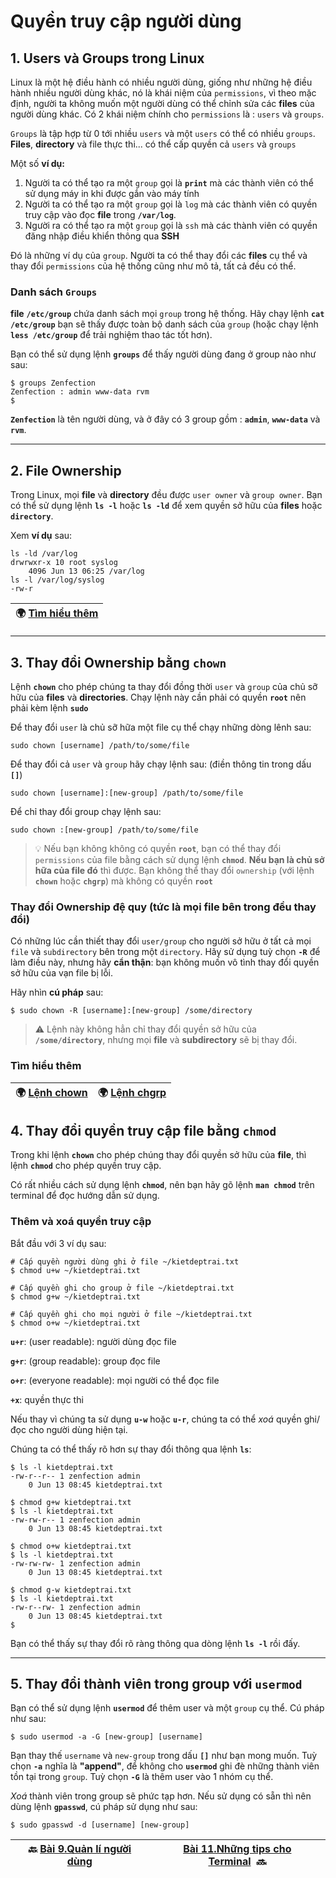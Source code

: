 # Quyền truy cập người dùng

## 1. Users và Groups trong Linux

Linux là một hệ điều hành có nhiều người dùng, giống như những hệ điều hành nhiều người dùng khác, nó là khái niệm của `permissions`, vì theo mặc định, người ta không muốn một người dùng có thể chỉnh sửa các **files** của người dùng khác. Có 2 khái niệm chính cho `permissions` là : `users` và `groups`.

`Groups` là tập hợp từ 0 tới nhiều `users` và một `users` có thể có nhiều `groups`. **Files**, **directory** và file thực thi... có thể cấp quyền cả `users` và `groups`

Một số **ví dụ:**

1. Người ta có thể tạo ra một `group` gọi là **`print`** mà các thành viên có thể sử dụng máy in khi được gắn vào máy tính
2. Người ta có thể tạo ra một `group` gọi là `log` mà các thành viên có quyền truy cập vào đọc **file** trong **``/var/log``**.
3. Người ra có thể tạo ra một `group` gọi là `ssh` mà các thành viên có quyền đăng nhập điều khiển thông qua **SSH**

Đó là những ví dụ của `group`. Người ta có thể thay đổi các **files** cụ thể và thay đổi `permissions` của hệ thống cũng như mô tả, tất cả đều có thể.

### Danh sách `Groups`

**file** **``/etc/group``** chứa danh sách mọi `group` trong hệ thống. Hãy chạy lệnh **`cat /etc/group`** bạn sẽ thấy được toàn bộ danh sách của `group` (hoặc chạy lệnh **`less /etc/group`** để trải nghiệm thao tác tốt hơn).

Bạn có thể sử dụng lệnh **`groups`** để thấy người dùng đang ở group nào như sau:

```shell
$ groups Zenfection
Zenfection : admin www-data rvm
$
```

**`Zenfection`** là tên người dùng, và ở đây có 3 group gồm : **`admin`**, **`www-data`** và **`rvm`**.

---

## 2. File Ownership

Trong Linux, mọi **file** và **directory** đều được `user owner` và `group owner`. Bạn có thể sử dụng lệnh **`ls -l`** hoặc **`ls -ld`** để xem quyền sở hữu của **files** hoặc **`directory`**.

Xem **ví dụ** sau:

```shell
ls -ld /var/log
drwrwxr-x 10 root syslog
    4096 Jun 13 06:25 /var/log
ls -l /var/log/syslog
-rw-r
```

| 🌍 [Tìm hiểu thêm](https://wiki.archlinux.org/index.php/File_permissions_and_attributes) |
| ---------------------------------------------------------------------------------------- |

---

## 3. Thay đổi Ownership bằng **`chown`**

Lệnh **`chown`** cho phép chúng ta thay đổi đồng thời `user` và `group` của chủ sỡ hữu của **files** và **directories**. Chạy lệnh này cần phải có quyền **`root`** nên phải kèm lệnh **`sudo`**

Để thay đổi `user` là chủ sỡ hữa một file cụ thể chạy những dòng lênh sau: 

```shell
sudo chown [username] /path/to/some/file
```

Để thay đổi cả `user` và `group` hãy chạy lệnh sau: (điền thông tin trong dấu **`[]`**)

```shell
sudo chown [username]:[new-group] /path/to/some/file
```

Để chỉ thay đổi group chạy lệnh sau:

```shell
sudo chown :[new-group] /path/to/some/file 
```

> 💡 Nếu bạn không không có quyền **`root`**, bạn có thể thay đổi `permissions` của file bằng cách sử dụng lệnh **`chmod`**. **Nếu bạn là chủ sở hữa của file đó** thì được. Bạn không thể thay đổi `ownership` (với lệnh **`chown`** hoặc **`chgrp`**) mà không có quyền **`root`**

### Thay đổi Ownership đệ quy (tức là mọi file bên trong đều thay đổi)

Có những lúc cần thiết thay đổi `user/group` cho người sở hữu ở tất cả mọi `file` và `subdirectory` bên trong một `directory`. Hãy sử dụng tuỳ chọn **`-R`** để làm điều này, nhưng hãy **cẩn thận**: bạn không muốn vô tình thay đổi quyền sở hữu của vạn file bị lỗi.

Hãy nhìn **cú pháp** sau:

```shell
$ sudo chown -R [username]:[new-group] /some/directory
```

> ⚠️ Lệnh này không hẳn chỉ thay đổi quyền sở hữu của **``/some/directory``**, nhưng mọi **file** và **subdirectory** sẽ bị thay đổi.

### Tìm hiểu thêm

| 🌍 [Lệnh chown](https://www.man7.org/linux/man-pages/man1/chown.1.html) | 🌍 [Lệnh chgrp](https://man7.org/linux/man-pages/man1/chgrp.1.html) |
| ----------------------------------------------------------------------- | ------------------------------------------------------------------- |

## 4. Thay đổi quyền truy cập file bằng **`chmod`**

Trong khi lệnh **`chown`** cho phép chúng thay đổi quyền sở hữu của **file**, thì lệnh **`chmod`** cho phép quyền truy cập.

Có rất nhiều cách sử dụng lệnh **`chmod`**, nên bạn hãy gõ lệnh **`man chmod`** trên terminal để đọc hướng dẫn sử dụng.

### Thêm và xoá quyền truy cập

Bắt đầu với 3 ví dụ sau:

```shell
# Cấp quyền người dùng ghi ở file ~/kietdeptrai.txt
$ chmod u+w ~/kietdeptrai.txt  
```

```shell
# Cấp quyền ghi cho group ở file ~/kietdeptrai.txt
$ chmod g+w ~/kietdeptrai.txt
```

```shell
# Cấp quyền ghi cho mọi người ở file ~/kietdeptrai.txt
$ chmod o+w ~/kietdeptrai.txt
```

**`u+r`**: (user readable): người dùng đọc file

**`g+r`**:  (group readable): group đọc file

**`o+r`**: (everyone readable): mọi người có thể đọc file

**`+x`**: quyền thực thi

Nếu thay vì chúng ta sử dụng **`u-w`** hoặc **`u-r`**, chúng ta có thể *xoá* quyền ghi/đọc cho người dùng hiện tại.

Chúng ta có thể thấy rõ hơn sự thay đổi thông qua lệnh **`ls`**:

```shell
$ ls -l kietdeptrai.txt
-rw-r--r-- 1 zenfection admin
    0 Jun 13 08:45 kietdeptrai.txt

$ chmod g+w kietdeptrai.txt
$ ls -l kietdeptrai.txt
-rw-rw-r-- 1 zenfection admin
    0 Jun 13 08:45 kietdeptrai.txt

$ chmod o+w kietdeptrai.txt
$ ls -l kietdeptrai.txt
-rw-rw-rw- 1 zenfection admin
    0 Jun 13 08:45 kietdeptrai.txt

$ chmod g-w kietdeptrai.txt
$ ls -l kietdeptrai.txt
-rw-r--rw- 1 zenfection admin
    0 Jun 13 08:45 kietdeptrai.txt
$   
```

Bạn có thể thấy sự thay đổi rõ ràng thông qua dòng lệnh **`ls -l`** rồi đấy.

---

## 5. Thay đổi thành viên trong group với **`usermod`**

Bạn có thể sử dụng lệnh **`usermod`** để thêm user và một `group` cụ thể. Cú pháp như sau:

```shell
$ sudo usermod -a -G [new-group] [username]
```

Bạn thay thế `username` và `new-group` trong dấu **`[]`** như bạn mong muốn. Tuỳ chọn **`-a`** nghĩa là **"append"**, để không cho **`usermod`** ghi  đè những thành viên tồn tại trong `group`. Tuỳ chọn **`-G`** là thêm user vào 1 nhóm cụ thể.

*Xoá* thành viên trong group sẽ phức tạp hơn. Nếu sử dụng có sẵn thì nên dùng lệnh **`gpasswd`**, cú pháp sử dụng như sau:

```shell
$ sudo gpasswd -d [username] [new-group]
```

| 🔙 [Bài 9.Quản lí người dùng](https://github.com/Zenfection/Linux-for-babies/blob/master/USER%20%26%20FILE%20MANAGEMENT/9.User%20Management.md) | [Bài 11.Những tips cho Terminal](https://github.com/Zenfection/Linux-for-babies/blob/master/USER%20%26%20FILE%20MANAGEMENT/11.Terminal%20Power%20User%20Tips.md)  🔜 |
| ----------------------------------------------------------------------------------------------------------------------------------------------- | -------------------------------------------------------------------------------------------------------------------------------------------------------------------- |
